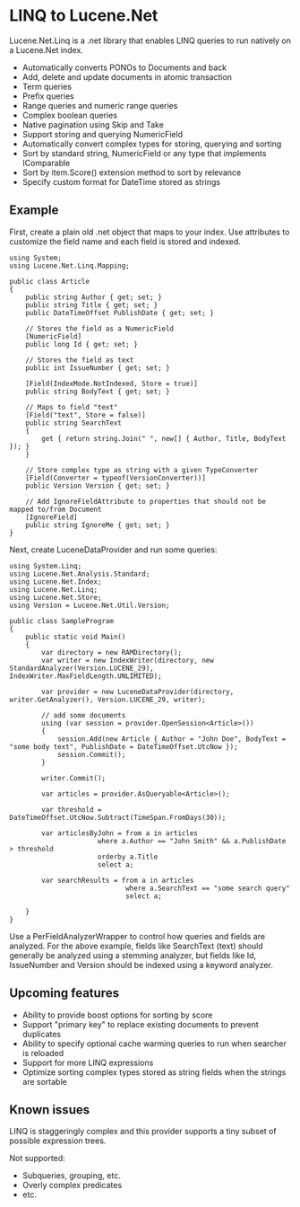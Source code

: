 LINQ to Lucene.Net
=====

Lucene.Net.Linq is a .net library that enables LINQ queries to run natively on a Lucene.Net index.

* Automatically converts PONOs to Documents and back
* Add, delete and update documents in atomic transaction
* Term queries
* Prefix queries
* Range queries and numeric range queries
* Complex boolean queries
* Native pagination using Skip and Take
* Support storing and querying NumericField 
* Automatically convert complex types for storing, querying and sorting
* Sort by standard string, NumericField or any type that implements IComparable
* Sort by item.Score() extension method to sort by relevance
* Specify custom format for DateTime stored as strings

Example
----------

First, create a plain old .net object that maps to your index. Use attributes to customize
the field name and each field is stored and indexed.

    using System;
    using Lucene.Net.Linq.Mapping;

    public class Article
    {
        public string Author { get; set; }
        public string Title { get; set; }
        public DateTimeOffset PublishDate { get; set; }

        // Stores the field as a NumericField
        [NumericField]
        public long Id { get; set; }

        // Stores the field as text
        public int IssueNumber { get; set; }

        [Field(IndexMode.NotIndexed, Store = true)]
        public string BodyText { get; set; }

        // Maps to field "text"
        [Field("text", Store = false)]
        public string SearchText
        {
            get { return string.Join(" ", new[] { Author, Title, BodyText }); }
        }

        // Store complex type as string with a given TypeConverter
        [Field(Converter = typeof(VersionConverter))]
        public Version Version { get; set; }

        // Add IgnoreFieldAttribute to properties that should not be mapped to/from Document
        [IgnoreField]
        public string IgnoreMe { get; set; }
    }

Next, create LuceneDataProvider and run some queries:

    using System.Linq;
    using Lucene.Net.Analysis.Standard;
    using Lucene.Net.Index;
    using Lucene.Net.Linq;
    using Lucene.Net.Store;
    using Version = Lucene.Net.Util.Version;

    public class SampleProgram
    {
        public static void Main()
        {
            var directory = new RAMDirectory();
            var writer = new IndexWriter(directory, new StandardAnalyzer(Version.LUCENE_29), IndexWriter.MaxFieldLength.UNLIMITED);

            var provider = new LuceneDataProvider(directory, writer.GetAnalyzer(), Version.LUCENE_29, writer);

            // add some documents
            using (var session = provider.OpenSession<Article>())
            {
                session.Add(new Article { Author = "John Doe", BodyText = "some body text", PublishDate = DateTimeOffset.UtcNow });
                session.Commit();
            }

            writer.Commit();

            var articles = provider.AsQueryable<Article>();

            var threshold = DateTimeOffset.UtcNow.Subtract(TimeSpan.FromDays(30));

            var articlesByJohn = from a in articles
                          where a.Author == "John Smith" && a.PublishDate > threshold
                          orderby a.Title
                          select a;

            var searchResults = from a in articles
                                 where a.SearchText == "some search query"
                                 select a;

        }
    }

Use a PerFieldAnalyzerWrapper to control how queries and fields are analyzed. For the above example, fields like SearchText (text) should
generally be analyzed using a stemming analyzer, but fields like Id, IssueNumber and Version should be indexed using a keyword analyzer.

Upcoming features
-----------------

* Ability to provide boost options for sorting by score
* Support "primary key" to replace existing documents to prevent duplicates
* Ability to specify optional cache warming queries to run when searcher is reloaded
* Support for more LINQ expressions
* Optimize sorting complex types stored as string fields when the strings are sortable

Known issues 
------------

LINQ is staggeringly complex and this provider supports a tiny subset of possible expression trees.

Not supported:

* Subqueries, grouping, etc.
* Overly complex predicates
* etc.

